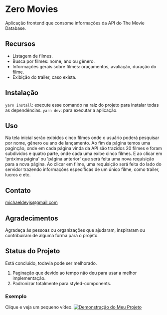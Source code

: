 # Zero Movies

Aplicação frontend que consome informações da API do The Movie Database. 

## Recursos

- Listagem de filmes.
- Busca por filmes: nome, ano ou gênero.
- Informações gerais sobre filmes: oraçamentos, avaliação, duração do filme.
- Exibição do trailer, caso exista.

## Instalação

```yarn install```: execute esse comando na raiz do projeto para instalar todas as dependências. 
```yarn dev```: para executar a aplicação.

## Uso

Na tela inicial serão exibidos cinco filmes onde o usuário poderá pesquisar por nome, gênero ou ano de lançamento. 
Ao fim da página temos uma paginção, onde em cada página vinda da API são trazidos 20 filmes e foram subdividos e quatro parte, onde cada
uma exibe cinco filmes. E ao clicar em 'próxima página' ou 'página anterior' que será feita uma nova requisição para a nova página.
Ao clicar em filme, uma requisição será feita do lado do servidor trazendo informações específicas de um único filme, como trailer, lucros e etc.

## Contato

michaeldevjs@gmail.com

## Agradecimentos

Agradeça às pessoas ou organizações que ajudaram, inspiraram ou contribuíram de alguma forma para o projeto.

## Status do Projeto

Está concluído, todavia pode ser melhorado. 
1. Paginação que devido ao tempo não deu para usar a melhor implementação.
2. Padronizar totalmente para styled-components.


### Exemplo
Clique e veja um pequeno vídeo.
[![Demonstração do Meu Projeto](/public/intro.png)]([https://www.youtube.com/watch?v=video-id](https://youtu.be/7Qvs3b9pZW8)https://youtu.be/7Qvs3b9pZW8)




